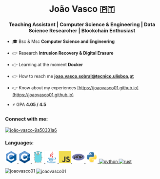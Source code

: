 <h1 align="center">João Vasco 🇵🇹</h1>
<h3 align="center">Teaching Assistant | Computer Science & Engineering | Data Science Researcher | Blockchain Enthusiast</h3>

- 🎓 Bsc & Msc **Computer Science and Engineering**

- 👉 Research **Intrusion Recovery & Digital Erasure**

- 👉 Learning at the moment **Docker**

- 👉 How to reach me **joao.vasco.sobral@tecnico.ulisboa.pt**

- 👉 Know about my experiences [https://joaovasco01.github.io](https://joaovasco01.github.io)

- ⚡ GPA **4.05 / 4.5**

<h3 align="left">Connect with me:</h3>
<p align="left">
<a href="https://linkedin.com/in/joão-vasco-9a50331a6" target="blank"><img align="center" src="https://raw.githubusercontent.com/rahuldkjain/github-profile-readme-generator/master/src/images/icons/Social/linked-in-alt.svg" alt="joão-vasco-9a50331a6" height="30" width="40" /></a>
</p>

<h3 align="left">Languages:</h3>
<p align="left"> <a href="https://www.cprogramming.com/" target="_blank" rel="noreferrer"> <img src="https://raw.githubusercontent.com/devicons/devicon/master/icons/c/c-original.svg" alt="c" width="40" height="40"/> </a> <a href="https://www.w3schools.com/cpp/" target="_blank" rel="noreferrer"> <img src="https://raw.githubusercontent.com/devicons/devicon/master/icons/cplusplus/cplusplus-original.svg" alt="cplusplus" width="40" height="40"/> </a> <a href="https://golang.org" target="_blank" rel="noreferrer"> <img src="https://raw.githubusercontent.com/devicons/devicon/master/icons/go/go-original.svg" alt="go" width="40" height="40"/> </a> <a href="https://www.java.com" target="_blank" rel="noreferrer"> <img src="https://raw.githubusercontent.com/devicons/devicon/master/icons/java/java-original.svg" alt="java" width="40" height="40"/> </a> <a href="https://developer.mozilla.org/en-US/docs/Web/JavaScript" target="_blank" rel="noreferrer"> <img src="https://raw.githubusercontent.com/devicons/devicon/master/icons/javascript/javascript-original.svg" alt="javascript" width="40" height="40"/> </a> <a href="https://www.php.net" target="_blank" rel="noreferrer"> <img src="https://raw.githubusercontent.com/devicons/devicon/master/icons/php/php-original.svg" alt="php" width="40" height="40"/> </a> <a href="https://www.python.org" target="_blank" rel="noreferrer"> <img src="https://raw.githubusercontent.com/devicons/devicon/master/icons/python/python-original.svg" alt="python" width="40" height="40"/>  </a> <a href="https://soliditylang.org/" target="_blank" rel="noreferrer"> <img src="https://download.logo.wine/logo/Solidity/Solidity-Logo.wine.png" alt="python" width="40" height="40"/> </a>  <a href="https://www.rust-lang.org" target="_blank" rel="noreferrer"> <img src="https://rust-lang.org/logos/rust-logo-512x512.png" alt="rust" width="40" height="40"/> </a> </p>

<p><img align="left" src="https://github-readme-stats.vercel.app/api/top-langs?username=joaovasco01&show_icons=true&locale=en&layout=compact" alt="joaovasco01" /></p>

<p>&nbsp;<img align="center" src="https://github-readme-stats.vercel.app/api?username=joaovasco01&show_icons=true&locale=en" alt="joaovasco01" /></p>
